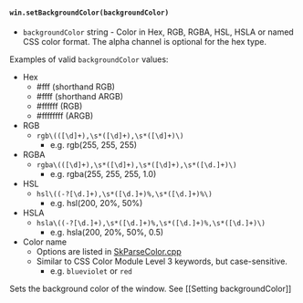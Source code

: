 #### `win.setBackgroundColor(backgroundColor)`[​](https://www.electronjs.org/docs/latest/api/browser-window#winsetbackgroundcolorbackgroundcolor "Direct link to winsetbackgroundcolorbackgroundcolor")

- `backgroundColor` string - Color in Hex, RGB, RGBA, HSL, HSLA or named CSS color format. The alpha channel is optional for the hex type.

Examples of valid `backgroundColor` values:

- Hex
    - #fff (shorthand RGB)
    - #ffff (shorthand ARGB)
    - #ffffff (RGB)
    - #ffffffff (ARGB)
- RGB
    - `rgb\(([\d]+),\s*([\d]+),\s*([\d]+)\)`
        - e.g. rgb(255, 255, 255)
- RGBA
    - `rgba\(([\d]+),\s*([\d]+),\s*([\d]+),\s*([\d.]+)\)`
        - e.g. rgba(255, 255, 255, 1.0)
- HSL
    - `hsl\((-?[\d.]+),\s*([\d.]+)%,\s*([\d.]+)%\)`
        - e.g. hsl(200, 20%, 50%)
- HSLA
    - `hsla\((-?[\d.]+),\s*([\d.]+)%,\s*([\d.]+)%,\s*([\d.]+)\)`
        - e.g. hsla(200, 20%, 50%, 0.5)
- Color name
    - Options are listed in [SkParseColor.cpp](https://source.chromium.org/chromium/chromium/src/+/main:third_party/skia/src/utils/SkParseColor.cpp;l=11-152;drc=eea4bf52cb0d55e2a39c828b017c80a5ee054148)
    - Similar to CSS Color Module Level 3 keywords, but case-sensitive.
        - e.g. `blueviolet` or `red`

Sets the background color of the window. See [[Setting backgroundColor]]